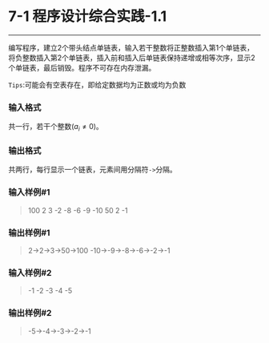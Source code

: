 # 7-1 程序设计综合实践-1.1

---

编写程序，建立2个带头结点单链表，输入若干整数将正整数插入第1个单链表，将负整数插入第2个单链表，插入前和插入后单链表保持递增或相等次序，显示2个单链表，最后销毁。程序不可存在内存泄漏。

`Tips`:可能会有空表存在，即给定数据均为正数或均为负数

### 输入格式

共一行，若干个整数($a_i \neq 0$)。

### 输出格式

共两行，每行显示一个链表，元素间用分隔符`->`分隔。

### 输入样例#1

> 100 2 3 -2 -8 -6 -9 -10 50 2 -1

### 输出样例#1

> 2->2->3->50->100
> -10->-9->-8->-6->-2->-1

### 输入样例#2

> -1 -2 -3 -4 -5

### 输出样例#2

>
> -5->-4->-3->-2->-1